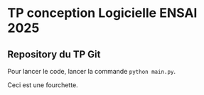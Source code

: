 # TP conception Logicielle ENSAI 2025
## Repository du TP Git

Pour lancer le code, lancer la commande `python main.py`.

Ceci est une fourchette.
